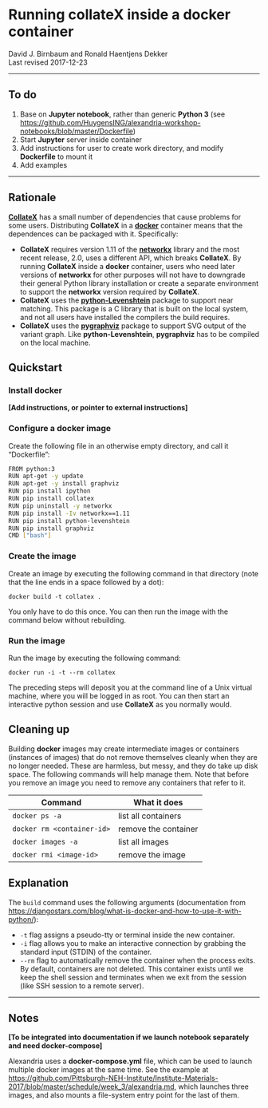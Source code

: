 # Running collateX inside a docker container

David J. Birnbaum and Ronald Haentjens Dekker  
Last revised 2017-12-23

----
## To do

1. Base on **Jupyter notebook**, rather than generic **Python 3** (see <https://github.com/HuygensING/alexandria-workshop-notebooks/blob/master/Dockerfile>)
2. Start **Jupyter** server inside container
3. Add instructions for user to create work directory, and modify **Dockerfile** to mount it
4. Add examples

----

## Rationale

[**CollateX**](https://pypi.python.org/pypi/collatex) has a small number of dependencies that cause problems for some users. Distributing **CollateX** in a [**docker**](https://www.docker.com/) container means that the dependences can be packaged with it. Specifically:

* **CollateX** requires version 1.11 of the [**networkx**](https://pypi.python.org/pypi/networkx) library and the most recent release, 2.0, uses a different API, which breaks **CollateX**. By running **CollateX** inside a **docker** container, users who need later versions of **networkx** for other purposes will not have to downgrade their general Python library installation or create a separate environment to support the **networkx** version required by **CollateX**.
* **CollateX** uses the [**python-Levenshtein**](https://pypi.python.org/pypi/python-Levenshtein) package to support near matching. This package is a C library that is built on the local system, and not all users have installed the compilers the build requires.
* **CollateX** uses the [**pygraphviz**](https://pypi.python.org/pypi/pygraphviz) package to support SVG output of the variant graph. Like **python-Levenshtein**, **pygraphviz** has to be compiled on the local machine. 

## Quickstart

### Install docker

**[Add instructions, or pointer to external instructions]**

### Configure a docker image

Create the following file in an otherwise empty directory, and call it “Dockerfile”:

```bash
FROM python:3
RUN apt-get -y update
RUN apt-get -y install graphviz
RUN pip install ipython
RUN pip install collatex
RUN pip uninstall -y networkx
RUN pip install -Iv networkx==1.11
RUN pip install python-levenshtein
RUN pip install graphviz
CMD ["bash"]
```

### Create the image

Create an image by executing the following command in that directory (note that the line ends in a space followed by a dot):

```
docker build -t collatex .
```

You only have to do this once. You can then run the image with the command below without rebuilding.

### Run the image

Run the image by executing the following command:

```
docker run -i -t --rm collatex
```

The preceding steps will deposit you at the command line of a Unix virtual machine, where you will be logged in as root. You can then start an interactive python session and use **CollateX** as you normally would.

## Cleaning up

Building **docker** images may create intermediate images or containers (instances of images) that do not remove themselves cleanly when they are no longer needed. These are harmless, but messy, and they do take up disk space. The following commands will help manage them. Note that before you remove an image you need to remove any containers that refer to it.

Command | What it does 
---- | ----
`docker ps -a` | list all containers 
`docker rm <container-id>` | remove the container
`docker images -a` | list all images
`docker rmi <image-id>` | remove the image

## Explanation

The `build` command uses the following arguments (documentation from <https://djangostars.com/blog/what-is-docker-and-how-to-use-it-with-python/>):

* `-t` flag assigns a pseudo-tty or terminal inside the new container.
* `-i` flag allows you to make an interactive connection by grabbing the standard input (STDIN) of the container.
* `--rm` flag to automatically remove the container when the process exits. By default, containers are not deleted. This container exists until we keep the shell session and terminates when we exit from the session (like SSH session to a remote server).

----

## Notes

**[To be integrated into documentation if we launch notebook separately and need docker-compose]**
 
Alexandria uses a **docker-compose.yml** file, which can be used to launch multiple docker images at the same time. See the example at <https://github.com/Pittsburgh-NEH-Institute/Institute-Materials-2017/blob/master/schedule/week_3/alexandria.md>, which launches three images, and also mounts a file-system entry point for the last of them.
